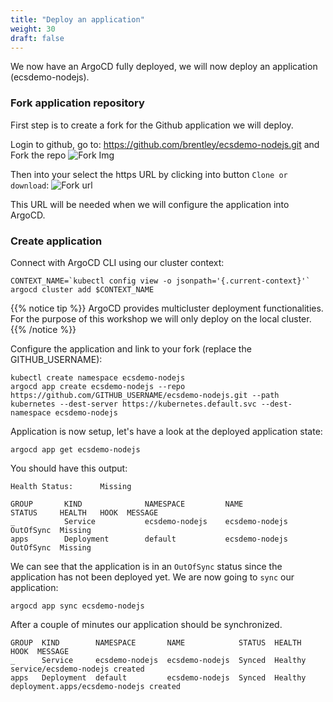```yaml
---
title: "Deploy an application"
weight: 30
draft: false
---
```


We now have an ArgoCD fully deployed, we will now deploy an application (ecsdemo-nodejs).

### Fork application repository
First step is to create a fork for the Github application we will deploy.

Login to github, go to: https://github.com/brentley/ecsdemo-nodejs.git and Fork the repo
![Fork Img](/images/argocd/fork_app_repo.jpg)

Then into your select the https URL by clicking into button `Clone or download`:
![Fork url](/images/argocd/fork_url.jpg)

This URL will be needed when we will configure the application into ArgoCD.

### Create application

Connect with ArgoCD CLI using our cluster context:
```
CONTEXT_NAME=`kubectl config view -o jsonpath='{.current-context}'`
argocd cluster add $CONTEXT_NAME
```

{{% notice tip %}}
ArgoCD provides multicluster deployment functionalities. For the purpose of this workshop we will only deploy on the local cluster.
{{% /notice %}}

Configure the application and link to your fork (replace the GITHUB_USERNAME):
```
kubectl create namespace ecsdemo-nodejs
argocd app create ecsdemo-nodejs --repo https://github.com/GITHUB_USERNAME/ecsdemo-nodejs.git --path kubernetes --dest-server https://kubernetes.default.svc --dest-namespace ecsdemo-nodejs
```

Application is now setup, let's have a look at the deployed application state:
```
argocd app get ecsdemo-nodejs
```

You should have this output:
```
Health Status:      Missing

GROUP       KIND              NAMESPACE         NAME              STATUS     HEALTH   HOOK  MESSAGE
_           Service           ecsdemo-nodejs    ecsdemo-nodejs    OutOfSync  Missing        
apps        Deployment        default           ecsdemo-nodejs    OutOfSync  Missing        
```

We can see that the application is in an `OutOfSync` status since the application has not been deployed yet. 
We are now going to `sync` our application:
```
argocd app sync ecsdemo-nodejs
```

After a couple of minutes our application should be synchronized.
```
GROUP  KIND        NAMESPACE       NAME            STATUS  HEALTH   HOOK  MESSAGE
_      Service     ecsdemo-nodejs  ecsdemo-nodejs  Synced  Healthy        service/ecsdemo-nodejs created
apps   Deployment  default         ecsdemo-nodejs  Synced  Healthy        deployment.apps/ecsdemo-nodejs created
```

